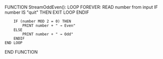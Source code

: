 FUNCTION StreamOddEven():
    LOOP FOREVER:
        READ number from input
        IF number IS "quit" THEN
            EXIT LOOP
        ENDIF

        IF (number MOD 2 = 0) THEN
            PRINT number + " → Even"
        ELSE
            PRINT number + " → Odd"
        ENDIF
    END LOOP
END FUNCTION
